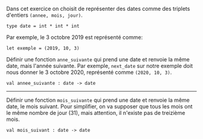 Dans cet exercice on choisit de représenter des dates comme des
triplets d'entiers `(annee, mois, jour)`.

```
type date = int * int * int
```

Par exemple, le 3 octobre 2019 est représenté comme:

```
let exemple = (2019, 10, 3)
```

Définir une fonction `anne_suivante` qui prend une date et renvoie la même
date, mais l'année suivante. Par exemple, `next_date` sur notre
exemple doit nous donner le 3 octobre 2020, représenté comme `(2020,
10, 3)`.

```
val annee_suivante : date -> date
```

---

Définir une fonction `mois_suivante` qui prend une date et renvoie la
même date, le mois suivant. Pour simplifier, on va supposer que tous
les mois ont le même nombre de jour (31), mais attention, il n'existe
pas de treizième mois.

```
val mois_suivant : date -> date
```
